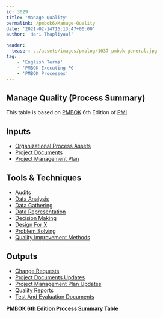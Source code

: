 ```yaml
---
id: 3029   
title: 'Manage Quality'
permalink: /pmbok6/Manage-Quality
date: '2021-02-14T16:13:47+00:00'
author: 'Hari Thapliyaal'

header:
  teaser: ../assets/images/pmblog/1037-pmbok-general.jpg
tag:
    - 'English Terms'
    - 'PMBOK Executing PG'
    - 'PMBOK Processes'
---
```


## Manage Quality (Process Summary)

This table is based on [PMBOK](https://www.pmi.org/pmbok-guide-standards) 6th Edition of [PMI](https:/www.pmi.org)

## **Inputs**

- [Organizational Process Assets](/pmbok6/organizational-process-assets)
- [Project Documents](/pmbok6/project-documents)
- [Project Management Plan](/pmbok6/project-management-plan)

## **Tools &amp; Techniques**

- [Audits](/pmbok6/audits)
- [Data Analysis](/pmbok6/data-analysis)
- [Data Gathering](/pmbok6/data-gathering)
- [Data Representation](/pmbok6/data-representation)
- [Decision Making](/pmbok6/decision-making)
- [Design For X](/pmbok6/design-for-x)
- [Problem Solving](/pmbok6/problem-solving)
- [Quality Improvement Methods](/pmbok6/quality-improvement-methods)

## **Outputs**

- [Change Requests](/pmbok6/change-requests)
- [Project Documents Updates](/pmbok6/project-documents-updates)
- [Project Management Plan Updates](/pmbok6/project-management-plan-updates)
- [Quality Reports](/pmbok6/quality-reports)
- [Test And Evaluation Documents](/pmbok6/test-and-evaluation-documents)

**[PMBOK 6th Edition Process Summary Table](process-groups-and-processes-in-pmbok6/)**